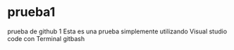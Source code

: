 # prueba1
prueba de github 1
Esta es una prueba simplemente utilizando Visual studio code con Terminal gitbash
